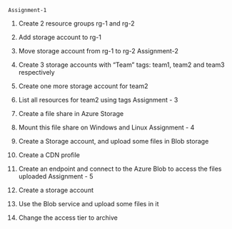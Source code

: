     Assignment-1
1. Create 2 resource groups rg-1 and rg-2
2. Add storage account to rg-1
3. Move storage account from rg-1 to rg-2
   Assignment-2
1. Create 3 storage accounts with “Team” tags: team1, team2 and team3
   respectively
2. Create one more storage account for team2
3. List all resources for team2 using tags
   Assignment - 3
1. Create a file share in Azure Storage
2. Mount this file share on Windows and Linux
   Assignment - 4
1. Create a Storage account, and upload some files in Blob storage
2. Create a CDN profile
3. Create an endpoint and connect to the Azure Blob to access the files
uploaded
   Assignment - 5

1. Create a storage account
2. Use the Blob service and upload some files in it
3. Change the access tier to archive
   
